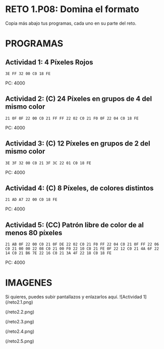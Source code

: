 # RETO 1.P08: Domina el formato
Copia más abajo tus programas, cada uno en su parte del reto.

# PROGRAMAS

## Actividad 1: 4 Píxeles Rojos
```
3E FF 32 00 C0 18 FE
```
PC: 4000

## Actividad 2: (C) 24 Píxeles en grupos de 4 del mismo color
```
21 0F 0F 22 00 C0 21 FF FF 22 02 C0 21 F0 0F 22 04 C0 18 FE
```
PC: 4000

## Actividad 3: (C) 12 Píxeles en grupos de 2 del mismo color
```
3E 3F 32 00 C0 21 3F 3C 22 01 C0 18 FE
```
PC: 4000

## Actividad 4: (C) 8 Píxeles, de colores distintos
```
21 AD A7 22 00 C0 18 FE
```
PC: 4000
## Actividad 5: (CC) Patrón libre de color de al menos 80 píxeles
```
21 AB 0F 22 00 C0 21 0F DE 22 02 C0 21 F0 FF 22 04 C0 21 0F FF 22 06 C0 21 00 00 22 08 C0 21 00 F0 22 10 C0 21 FE 0F 22 12 C0 21 4A 6F 22 14 C0 21 B6 7E 22 16 C0 21 3A 4F 22 18 C0 18 FE
```
PC: 4000

# IMAGENES
Si quieres, puedes subir pantallazos y enlazarlos aquí.
![Actividad 1] (/reto2.1.png)

(/reto2.2.png)

(/reto2.3.png)

(/reto2.4.png)

(/reto2.5.png)
